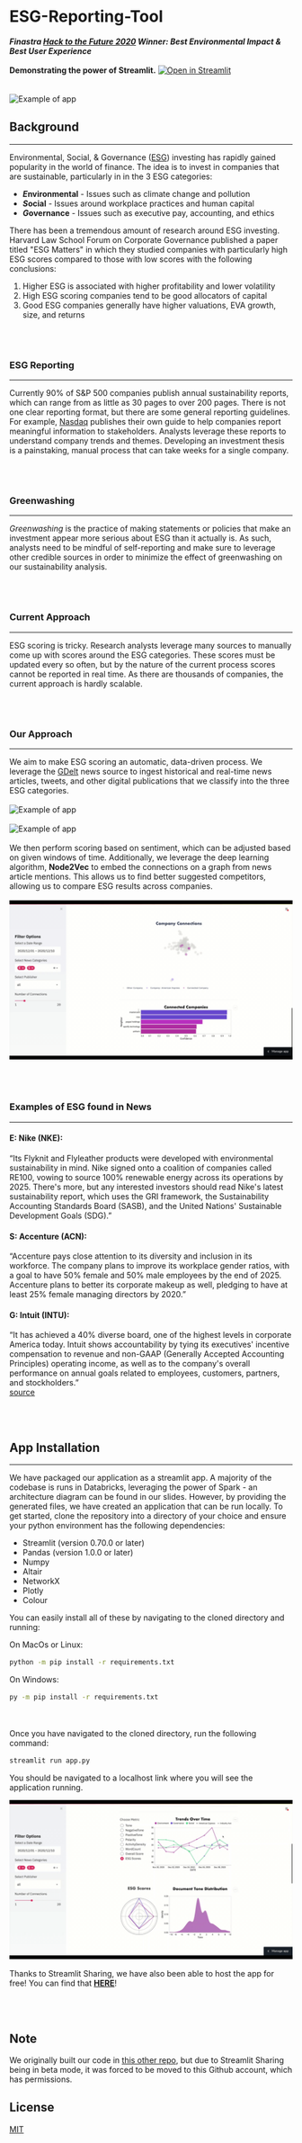 # ESG-Reporting-Tool
***Finastra [Hack to the Future 2020](https://devpost.com/software/esg-ai) Winner: Best Environmental Impact & Best User Experience***
<br></br>
**Demonstrating the power of Streamlit.** [![Open in Streamlit](https://static.streamlit.io/badges/streamlit_badge_black_white.svg)](https://share.streamlit.io/hannahawalsh/esg_ai/main/app.py)  
<br></br>
![Example of app](./raw/ScreenCapture2.gif)




## Background
---
Environmental, Social, & Governance ([ESG](https://en.wikipedia.org/wiki/Environmental,_social_and_corporate_governance)) investing has rapidly gained popularity in the world of finance. The idea is to invest in companies that are sustainable, particularly in in the 3 ESG categories:  
  - ***E*****nvironmental** - Issues such as climate change and pollution
  - ***S*****ocial** - Issues around workplace practices and human capital
  - ***G*****overnance** - Issues such as executive pay, accounting, and ethics  

There has been a tremendous amount of research around ESG investing. Harvard Law School Forum on Corporate Governance published a paper titled "ESG Matters" in which they studied companies with particularly high ESG scores compared to those with low scores with the following conclusions:
  1. Higher ESG is associated with higher profitability and lower volatility</li>
  2. High ESG scoring companies tend to be good allocators of capital</li>
  3. Good ESG companies generally have higher valuations, EVA growth, size, and returns</li>


<br></br>
### ESG Reporting
---
Currently 90% of S&P 500 companies publish annual sustainability reports, which can range from as little as 30 pages to over 200 pages. There is not one clear reporting format, but there are some general reporting guidelines. For example, [Nasdaq](https://www.nasdaq.com/ESG-Guide) publishes their own guide to help companies report meaningful information to stakeholders. Analysts leverage these reports to understand company trends and themes. Developing an investment thesis is a painstaking, manual process that can take weeks for a single company.

<br></br>
### Greenwashing
---
*Greenwashing* is the practice of making statements or policies that make an investment appear more serious about ESG than it actually is. As such, analysts need to be mindful of self-reporting and make sure to leverage other credible sources in order to minimize the effect of greenwashing on our sustainability analysis.

<br></br>
### Current Approach
---
ESG scoring is tricky. Research analysts leverage many sources to manually come up with scores around the ESG categories. These scores must be updated every so often, but by the nature of the current process scores cannot be reported in real time. As there are thousands of companies, the current approach is hardly scalable.

<br></br>
### Our Approach
---  
We aim to make ESG scoring an automatic, data-driven process. We leverage the [GDelt](https://www.gdeltproject.org/) news source to ingest historical and real-time news articles, tweets, and other digital publications that we classify into the three ESG categories. 
<br></br>
![Example of app](./raw/ScreenCapture1.gif)
<br></br>
![Example of app](./raw/ScreenCapture4.gif)
<br></br>
We then perform scoring based on sentiment, which can be adjusted based on given windows of time. Additionally, we leverage the deep learning algorithm, **Node2Vec** to embed the connections on a graph from news article mentions. This allows us to find better suggested competitors, allowing us to compare ESG results across companies. 
<br></br>
![Example of app](./raw/ScreenCapture5.gif)  

<br></br>
### Examples  of ESG found in News
---
#### E: Nike (NKE):
“Its Flyknit and Flyleather products were developed with environmental sustainability in mind. Nike signed onto a coalition of companies called RE100, vowing to source 100% renewable energy across its operations by 2025. There's more, but any interested investors should read Nike's latest sustainability report, which uses the GRI framework, the Sustainability Accounting Standards Board (SASB), and the United Nations' Sustainable Development Goals (SDG).”  

#### S: Accenture (ACN):
“Accenture pays close attention to its diversity and inclusion in its workforce. The company plans to improve its workplace gender ratios, with a goal to have 50% female and 50% male employees by the end of 2025. Accenture plans to better its corporate makeup as well, pledging to have at least 25% female managing directors by 2020.”  

#### G: Intuit (INTU):
“It has achieved a 40% diverse board, one of the highest levels in corporate America today. Intuit shows accountability by tying its executives' incentive compensation to revenue and non-GAAP (Generally Accepted Accounting Principles) operating income, as well as to the company's overall performance on annual goals related to employees, customers, partners, and stockholders.”   
[source](https://www.fool.com/investing/stock-market/types-of-stocks/esg-investing/)

<br></br>
## App Installation
---
We have packaged our application as a streamlit app. A majority of the codebase is runs in Databricks, leveraging the power of Spark - an architecture diagram can be found in our slides. However, by providing the generated files, we have created an application that can be run locally. To get started, clone the repository into a directory of your choice and ensure your python environment has the following dependencies:
  - Streamlit (version 0.70.0 or later)
  - Pandas (version 1.0.0 or later)
  - Numpy
  - Altair
  - NetworkX
  - Plotly
  - Colour  

You can easily install all of these by navigating to the cloned directory and running:  

On MacOs or Linux:  

```bash 
python -m pip install -r requirements.txt 
```
On Windows:
```bash 
py -m pip install -r requirements.txt
```
<br></br>
Once you have navigated to the cloned directory, run the following command:
```bash
streamlit run app.py
```
You should be navigated to a localhost link where you will see the application running.

![Example of app](./raw/ScreenCapture3.gif)

Thanks to Streamlit Sharing, we have also been able to host the app for free! You can find that [**HERE**](https://share.streamlit.io/hannahawalsh/esg_ai/main/app.py)!

<br></br>
## Note
We originally built our code in [this other repo](https://github.com/adamFinastra/ESGAI), but due to Streamlit Sharing being in beta mode, it was forced to be moved to this Github account, which has permissions.


## License
[MIT](https://choosealicense.com/licenses/mit/)
